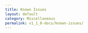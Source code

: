 ```yaml
---
title: Known Issues
layout: default
category: Miscellaneous
permalink: v1_1_0-docs/known-issues/
---
```

